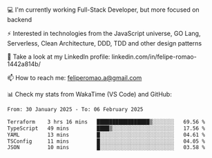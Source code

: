 💻 I'm currently working Full-Stack Developer, but more focused on backend

⚡ Interested in technologies from the JavaScript universe, GO Lang, Serverless, Clean Architecture, DDD, TDD and other design patterns

👥 Take a look at my LinkedIn profile: linkedin.com/in/felipe-romao-1442a814b/

📫 How to reach me: feliperomao.a@gmail.com

📊 Check my stats from WakaTime (VS Code) and GitHub:

<!--START_SECTION:waka-->

```txt
From: 30 January 2025 - To: 06 February 2025

Terraform    3 hrs 16 mins   █████████████████▒░░░░░░░   69.56 %
TypeScript   49 mins         ████▒░░░░░░░░░░░░░░░░░░░░   17.56 %
YAML         13 mins         █░░░░░░░░░░░░░░░░░░░░░░░░   04.61 %
TSConfig     11 mins         █░░░░░░░░░░░░░░░░░░░░░░░░   04.05 %
JSON         10 mins         █░░░░░░░░░░░░░░░░░░░░░░░░   03.58 %
```

<!--END_SECTION:waka-->
